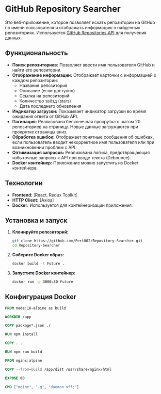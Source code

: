 # GitHub Repository Searcher

Это веб-приложение, которое позволяет искать репозитории на GitHub по имени пользователя и отображать информацию о найденных репозиториях.  Используется [GitHub Repositories API](https://github.com/fugr-ru/frontend-javascript-test-2#:~:text=GitHub%20Repositories%20API) для получения данных.


## Функциональность

*   **Поиск репозиториев:** Позволяет ввести имя пользователя GitHub и найти его репозитории.
*   **Отображение информации:** Отображает карточки с информацией о каждом репозитории:
    *   Название репозитория
    *   Описание (если доступно)
    *   Ссылка на репозиторий
    *   Количество звёзд (stars)
    *   Дата последнего обновления
*   **Индикатор загрузки:** Показывает индикатор загрузки во время ожидания ответа от GitHub API.
*   **Пагинация:** Реализована бесконечная прокрутка с шагом 20 репозиториев на страницу. Новые данные загружаются при прокрутке страницы вниз.
*   **Обработка ошибок:** Отображает понятные сообщения об ошибках, если пользователь вводит некорректное имя пользователя или при возникновении проблем с API.
*   **Оптимизация запросов:**  Реализована логика, предотвращающая избыточные запросы к API при вводе текста (Debounce).
*   **Docker контейнер:**  Приложение можно запустить из Docker контейнера.

## Технологии

*   **Frontend:** [React, Redux Toolkit]
*   **HTTP Client:** [Axios]
*   **Docker:**  Используется для контейнеризации приложения.

## Установка и запуск

1.  **Клонируйте репозиторий:**

    ```bash
    git clone https://github.com/Pert002/Repository-Searcher.git
    cd Repository-Searcher
    ```

2.  **Соберите Docker образ:**

    ```bash
    docker build -t Future .
    ```

3.  **Запустите Docker контейнер:**

    ```bash
    docker run -p 3000:80 Future
    ```

## Конфигурация Docker


```dockerfile
FROM node:18-alpine as build

WORKDIR /app

COPY package*.json ./

RUN npm install

COPY . .

RUN npm run build

FROM nginx:alpine

COPY --from=build /app/dist /usr/share/nginx/html

EXPOSE 80

CMD ["nginx", "-g", "daemon off;"]